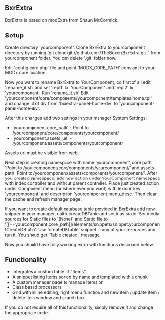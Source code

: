 ## BxrExtra

BxrExtra is based on modExtra from Shaun McCormick.

## Setup

Create directory 'yourcomponent'.
Clone BxrExtra to yourcomponent directory by running 'git clone git://github.com/TheBoxer/BxrExtra.git .' from yourcomponent folder.
You can delete '.git' folder now.

Edit 'config.core.php' file and point 'MODX_CORE_PATH' constant to your MODx core location.

Now you want to rename BxrExtra to YourComponent, co first of all edit 'rename_it.sh' and set 'repl1' to 'YourComponent' and 'repl2' to 'yourcomponent'.
Run 'rename_it.sh'
Edit 'yourcomponent/core/components/yourcomponent/templates/home.tpl' and change id of div from 'bxrextra-panel-home-div' to 'yourcomponent-panel-home-div'.

After this changes add two settings in your manager System Settings:

- 'yourcomponent.core_path' - Point to /yourcomponent/core/components/yourcomponent/
- 'yourcomponent.assets_url' - /yourcomponent/assets/components/yourcomponent/

Assets url must be visible from web.

Next step is creating namespace with name 'yourcomponent', core path 'Point to /yourcomponent/core/components/yourcomponent/' and assets path 'Point to /yourcomponent/assets/components/yourcomponent/'.
After you created namespace, add new action under YourComponent namespace with index controller and without parent controller.
Place just created action under Component menu (or where ever you want) with lexicon key 'yourcomponent' and description 'yourcomponent.menu_desc'.
Then clear the cache and refresh manager page.

If you want to create default database table provided in BxrExtra add new snipper in your manager, call it createDBTable and set it as static. Set media sources for Static files to '(None)' and Static file to '[[++yourcomponent.core_path]]/elements/snippets/snippet.yourcomponentCreateDB.php'.
Use 'createDBTable' snippet in any of your resources and run it. You shoud get 'Table created.' message.

Now you should have fully working extra with functions described below.

## Functionality

- Integrates a custom table of "Items"
- A snippet listing Items sorted by name and templated with a chunk
- A custom manager page to manage Items on
- Class based processors
- Grid with inline editing, right menu function and new item / update item / delete item window and search box

If you do not require all of this functionality, simply remove it and change the appropriate code.